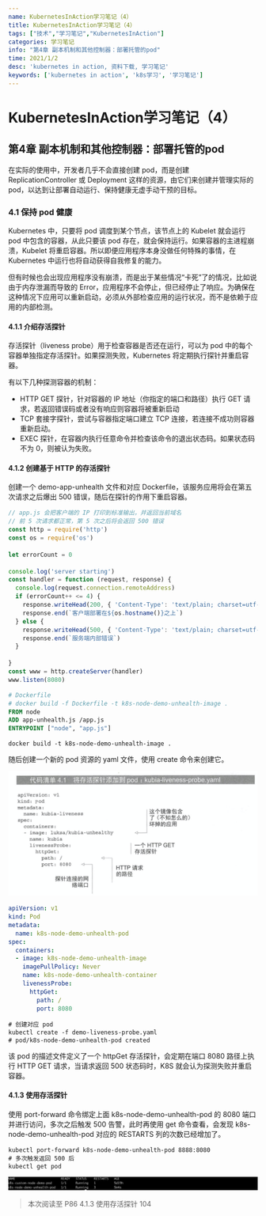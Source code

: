 ```yaml
---
name: KubernetesInAction学习笔记（4）
title: KubernetesInAction学习笔记（4）
tags: ["技术","学习笔记","KubernetesInAction"]
categories: 学习笔记
info: "第4章 副本机制和其他控制器：部署托管的pod"
time: 2021/1/2
desc: 'kubernetes in action, 资料下载, 学习笔记'
keywords: ['kubernetes in action', 'k8s学习', '学习笔记']
---
```


# KubernetesInAction学习笔记（4）

## 第4章 副本机制和其他控制器：部署托管的pod

在实际的使用中，开发者几乎不会直接创建 pod，而是创建 ReplicationController 或 Deployment 这样的资源，由它们来创建并管理实际的 pod，以达到让部署自动运行、保持健康无虚手动干预的目标。

### 4.1 保持 pod 健康

Kubernetes 中，只要将 pod 调度到某个节点，该节点上的 Kubelet 就会运行 pod 中包含的容器，从此只要该 pod 存在，就会保持运行。如果容器的主进程崩溃，Kubelet 将重启容器。所以即便应用程序本身没做任何特殊的事情，在 Kubernetes 中运行也将自动获得自我修复的能力。

但有时候也会出现应用程序没有崩溃，而是出于某些情况“卡死”了的情况，比如说由于内存泄漏而导致的 Error，应用程序不会停止，但已经停止了响应。为确保在这种情况下应用可以重新启动，必须从外部检查应用的运行状况，而不是依赖于应用的内部检测。

#### 4.1.1 介绍存活探针

存活探针（liveness probe）用于检查容器是否还在运行，可以为 pod 中的每个容器单独指定存活探针。如果探测失败，Kubernetes 将定期执行探针并重启容器。

有以下几种探测容器的机制：

- HTTP GET 探针，针对容器的 IP 地址（你指定的端口和路径）执行 GET 请求，若返回错误码或者没有响应则容器将被重新启动
- TCP 套接字探针，尝试与容器指定端口建立 TCP 连接，若连接不成功则容器重新启动。
- EXEC 探针，在容器内执行任意命令并检查该命令的退出状态码。如果状态码不为 0，则被认为失败。

#### 4.1.2 创建基于 HTTP 的存活探针

创建一个 demo-app-unhealth 文件和对应 Dockerfile，该服务应用将会在第五次请求之后爆出 500 错误，随后在探针的作用下重启容器。

```javascript
// app.js 会把客户端的 IP 打印到标准输出，并返回当前域名
// 前 5 次请求都正常，第 5 次之后将会返回 500 错误
const http = require('http')
const os = require('os')

let errorCount = 0

console.log('server starting')
const handler = function (request, response) {
  console.log(request.connection.remoteAddress)
  if (errorCount++ <= 4) {
    response.writeHead(200, { 'Content-Type': 'text/plain; charset=utf-8' })
    response.end(`客户端部署在${os.hostname()}之上`)
  } else {
    response.writeHead(500, { 'Content-Type': 'text/plain; charset=utf-8' })
    response.end(`服务端内部错误`)
  }
  
}
const www = http.createServer(handler)
www.listen(8080)
```

```dockerfile
# Dockerfile
# docker build -f Dockerfile -t k8s-node-demo-unhealth-image .
FROM node
ADD app-unhealth.js /app.js
ENTRYPOINT ["node", "app.js"]
```

```shell
docker build -t k8s-node-demo-unhealth-image .
```

随后创建一个新的 pod 资源的 yaml 文件，使用 create 命令来创建它。

![4-1.png](./images/4-1.png)

```yaml
apiVersion: v1
kind: Pod
metadata:
  name: k8s-node-demo-unhealth-pod
spec:
  containers:
  - image: k8s-node-demo-unhealth-image
    imagePullPolicy: Never
    name: k8s-node-demo-unhealth-container
    livenessProbe:
      httpGet:
        path: /
        port: 8080
```

```shell
# 创建对应 pod
kubectl create -f demo-liveness-probe.yaml
# pod/k8s-node-demo-unhealth-pod created
```

该 pod 的描述文件定义了一个 httpGet 存活探针，会定期在端口 8080 路径上执行 HTTP GET 请求，当请求返回 500 状态码时，K8S 就会认为探测失败并重启容器。

#### 4.1.3 使用存活探针

使用 port-forward 命令绑定上面 k8s-node-demo-unhealth-pod 的 8080 端口并进行访问，多次之后触发 500 告警，此时再使用 get 命令查看，会发现 k8s-node-demo-unhealth-pod 对应的 RESTARTS 列的次数已经增加了。

```shell
kubectl port-forward k8s-node-demo-unhealth-pod 8888:8080
# 多次触发返回 500 后
kubectl get pod
```

![4-1-1.png](./images/4-1-1.png)







> 本次阅读至 P86 4.1.3 使用存活探针 104